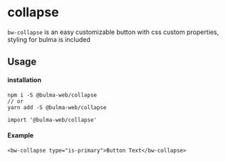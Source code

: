 # collapse
`bw-collapse` is an easy customizable button with css custom properties, styling for bulma is included

## Usage
#### installation
```
npm i -S @bulma-web/collapse
// or
yarn add -S @bulma-web/collapse
```
```
import '@bulma-web/collapse'
```
#### Example
```
<bw-collapse type="is-primary">Button Text</bw-collapse>
```